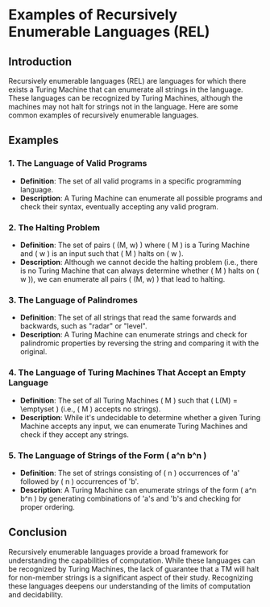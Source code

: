 # Examples of Recursively Enumerable Languages (REL)

## Introduction

Recursively enumerable languages (REL) are languages for which there exists a Turing Machine that can enumerate all strings in the language. These languages can be recognized by Turing Machines, although the machines may not halt for strings not in the language. Here are some common examples of recursively enumerable languages.

## Examples

### 1. The Language of Valid Programs

- **Definition**: The set of all valid programs in a specific programming language.
- **Description**: A Turing Machine can enumerate all possible programs and check their syntax, eventually accepting any valid program.

### 2. The Halting Problem

- **Definition**: The set of pairs \( (M, w) \) where \( M \) is a Turing Machine and \( w \) is an input such that \( M \) halts on \( w \).
- **Description**: Although we cannot decide the halting problem (i.e., there is no Turing Machine that can always determine whether \( M \) halts on \( w \)), we can enumerate all pairs \( (M, w) \) that lead to halting.

### 3. The Language of Palindromes

- **Definition**: The set of all strings that read the same forwards and backwards, such as "radar" or "level".
- **Description**: A Turing Machine can enumerate strings and check for palindromic properties by reversing the string and comparing it with the original.

### 4. The Language of Turing Machines That Accept an Empty Language

- **Definition**: The set of all Turing Machines \( M \) such that \( L(M) = \emptyset \) (i.e., \( M \) accepts no strings).
- **Description**: While it's undecidable to determine whether a given Turing Machine accepts any input, we can enumerate Turing Machines and check if they accept any strings.

### 5. The Language of Strings of the Form \( a^n b^n \)

- **Definition**: The set of strings consisting of \( n \) occurrences of 'a' followed by \( n \) occurrences of 'b'.
- **Description**: A Turing Machine can enumerate strings of the form \( a^n b^n \) by generating combinations of 'a's and 'b's and checking for proper ordering.

## Conclusion

Recursively enumerable languages provide a broad framework for understanding the capabilities of computation. While these languages can be recognized by Turing Machines, the lack of guarantee that a TM will halt for non-member strings is a significant aspect of their study. Recognizing these languages deepens our understanding of the limits of computation and decidability.
